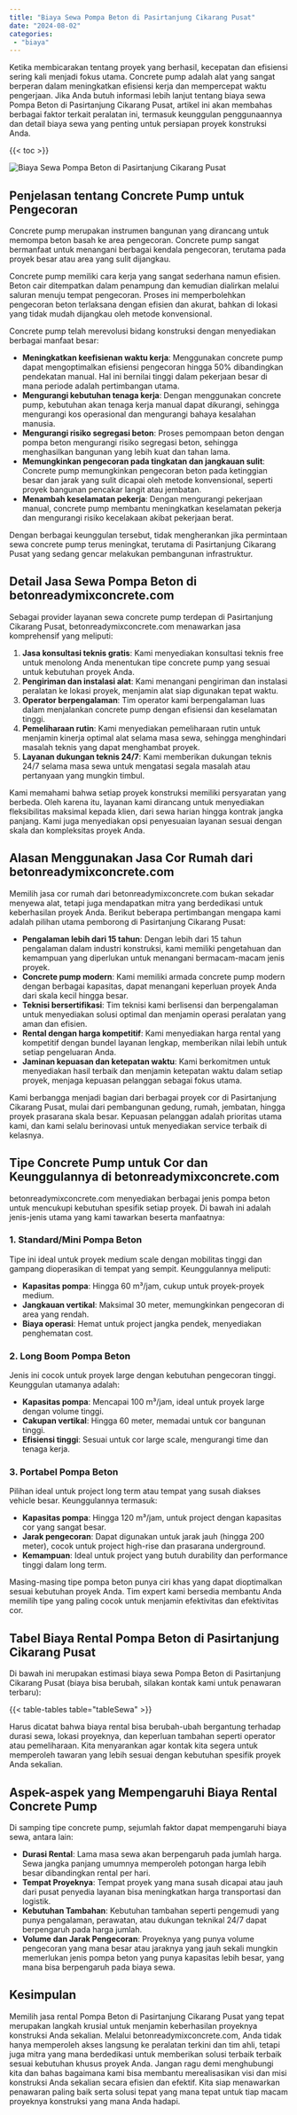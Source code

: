 ```yaml
---
title: "Biaya Sewa Pompa Beton di Pasirtanjung Cikarang Pusat"
date: "2024-08-02"
categories: 
 - "biaya"
---
```


Ketika membicarakan tentang proyek yang berhasil, kecepatan dan efisiensi sering kali menjadi fokus utama. Concrete pump adalah alat yang sangat berperan dalam meningkatkan efisiensi kerja dan mempercepat waktu pengerjaan. Jika Anda butuh informasi lebih lanjut tentang biaya sewa Pompa Beton di Pasirtanjung Cikarang Pusat, artikel ini akan membahas berbagai faktor terkait peralatan ini, termasuk keunggulan penggunaannya dan detail biaya sewa yang penting untuk persiapan proyek konstruksi Anda.

{{< toc >}}

![Biaya Sewa Pompa Beton di Pasirtanjung Cikarang Pusat](https://betoncor8.github.io/pump/concrete-pump%20(21).png)

## Penjelasan tentang Concrete Pump untuk Pengecoran

Concrete pump merupakan instrumen bangunan yang dirancang untuk memompa beton basah ke area pengecoran. Concrete pump sangat bermanfaat untuk menangani berbagai kendala pengecoran, terutama pada proyek besar atau area yang sulit dijangkau.

Concrete pump memiliki cara kerja yang sangat sederhana namun efisien. Beton cair ditempatkan dalam penampung dan kemudian dialirkan melalui saluran menuju tempat pengecoran. Proses ini memperbolehkan pengecoran beton terlaksana dengan efisien dan akurat, bahkan di lokasi yang tidak mudah dijangkau oleh metode konvensional.

Concrete pump telah merevolusi bidang konstruksi dengan menyediakan berbagai manfaat besar:

- **Meningkatkan keefisienan waktu kerja**: Menggunakan concrete pump dapat mengoptimalkan efisiensi pengecoran hingga 50% dibandingkan pendekatan manual. Hal ini bernilai tinggi dalam pekerjaan besar di mana periode adalah pertimbangan utama.
- **Mengurangi kebutuhan tenaga kerja**: Dengan menggunakan concrete pump, kebutuhan akan tenaga kerja manual dapat dikurangi, sehingga mengurangi kos operasional dan mengurangi bahaya kesalahan manusia.
- **Mengurangi risiko segregasi beton**: Proses pemompaan beton dengan pompa beton mengurangi risiko segregasi beton, sehingga menghasilkan bangunan yang lebih kuat dan tahan lama.
- **Memungkinkan pengecoran pada tingkatan dan jangkauan sulit**: Concrete pump memungkinkan pengecoran beton pada ketinggian besar dan jarak yang sulit dicapai oleh metode konvensional, seperti proyek bangunan pencakar langit atau jembatan.
- **Menambah keselamatan pekerja**: Dengan mengurangi pekerjaan manual, concrete pump membantu meningkatkan keselamatan pekerja dan mengurangi risiko kecelakaan akibat pekerjaan berat.

Dengan berbagai keunggulan tersebut, tidak mengherankan jika permintaan sewa concrete pump terus meningkat, terutama di Pasirtanjung Cikarang Pusat yang sedang gencar melakukan pembangunan infrastruktur.

## Detail Jasa Sewa Pompa Beton di betonreadymixconcrete.com

Sebagai provider layanan sewa concrete pump terdepan di Pasirtanjung Cikarang Pusat, betonreadymixconcrete.com menawarkan jasa komprehensif yang meliputi:

1. **Jasa konsultasi teknis gratis**: Kami menyediakan konsultasi teknis free untuk menolong Anda menentukan tipe concrete pump yang sesuai untuk kebutuhan proyek Anda.
2. **Pengiriman dan instalasi alat**: Kami menangani pengiriman dan instalasi peralatan ke lokasi proyek, menjamin alat siap digunakan tepat waktu.
3. **Operator berpengalaman**: Tim operator kami berpengalaman luas dalam menjalankan concrete pump dengan efisiensi dan keselamatan tinggi.
4. **Pemeliharaan rutin**: Kami menyediakan pemeliharaan rutin untuk menjamin kinerja optimal alat selama masa sewa, sehingga menghindari masalah teknis yang dapat menghambat proyek.
5. **Layanan dukungan teknis 24/7**: Kami memberikan dukungan teknis 24/7 selama masa sewa untuk mengatasi segala masalah atau pertanyaan yang mungkin timbul.

Kami memahami bahwa setiap proyek konstruksi memiliki persyaratan yang berbeda. Oleh karena itu, layanan kami dirancang untuk menyediakan fleksibilitas maksimal kepada klien, dari sewa harian hingga kontrak jangka panjang. Kami juga menyediakan opsi penyesuaian layanan sesuai dengan skala dan kompleksitas proyek Anda.

## Alasan Menggunakan Jasa Cor Rumah dari betonreadymixconcrete.com

Memilih jasa cor rumah dari betonreadymixconcrete.com bukan sekadar menyewa alat, tetapi juga mendapatkan mitra yang berdedikasi untuk keberhasilan proyek Anda. Berikut beberapa pertimbangan mengapa kami adalah pilihan utama pemborong di Pasirtanjung Cikarang Pusat:

- **Pengalaman lebih dari 15 tahun**: Dengan lebih dari 15 tahun pengalaman dalam industri konstruksi, kami memiliki pengetahuan dan kemampuan yang diperlukan untuk menangani bermacam-macam jenis proyek.
- **Concrete pump modern**: Kami memiliki armada concrete pump modern dengan berbagai kapasitas, dapat menangani keperluan proyek Anda dari skala kecil hingga besar.
- **Teknisi bersertifikasi**: Tim teknisi kami berlisensi dan berpengalaman untuk menyediakan solusi optimal dan menjamin operasi peralatan yang aman dan efisien.
- **Rental dengan harga kompetitif**: Kami menyediakan harga rental yang kompetitif dengan bundel layanan lengkap, memberikan nilai lebih untuk setiap pengeluaran Anda.
- **Jaminan kepuasan dan ketepatan waktu**: Kami berkomitmen untuk menyediakan hasil terbaik dan menjamin ketepatan waktu dalam setiap proyek, menjaga kepuasan pelanggan sebagai fokus utama.

Kami berbangga menjadi bagian dari berbagai proyek cor di Pasirtanjung Cikarang Pusat, mulai dari pembangunan gedung, rumah, jembatan, hingga proyek prasarana skala besar. Kepuasan pelanggan adalah prioritas utama kami, dan kami selalu berinovasi untuk menyediakan service terbaik di kelasnya.

## Tipe Concrete Pump untuk Cor dan Keunggulannya di betonreadymixconcrete.com

betonreadymixconcrete.com menyediakan berbagai jenis pompa beton untuk mencukupi kebutuhan spesifik setiap proyek. Di bawah ini adalah jenis-jenis utama yang kami tawarkan beserta manfaatnya:

### 1\. Standard/Mini Pompa Beton

Tipe ini ideal untuk proyek medium scale dengan mobilitas tinggi dan gampang dioperasikan di tempat yang sempit. Keunggulannya meliputi:

- **Kapasitas pompa**: Hingga 60 m³/jam, cukup untuk proyek-proyek medium.
- **Jangkauan vertikal**: Maksimal 30 meter, memungkinkan pengecoran di area yang rendah.
- **Biaya operasi**: Hemat untuk project jangka pendek, menyediakan penghematan cost.

### 2\. Long Boom Pompa Beton

Jenis ini cocok untuk proyek large dengan kebutuhan pengecoran tinggi. Keunggulan utamanya adalah:

- **Kapasitas pompa**: Mencapai 100 m³/jam, ideal untuk proyek large dengan volume tinggi.
- **Cakupan vertikal**: Hingga 60 meter, memadai untuk cor bangunan tinggi.
- **Efisiensi tinggi**: Sesuai untuk cor large scale, mengurangi time dan tenaga kerja.

### 3\. Portabel Pompa Beton

Pilihan ideal untuk project long term atau tempat yang susah diakses vehicle besar. Keunggulannya termasuk:

- **Kapasitas pompa**: Hingga 120 m³/jam, untuk project dengan kapasitas cor yang sangat besar.
- **Jarak pengecoran**: Dapat digunakan untuk jarak jauh (hingga 200 meter), cocok untuk project high-rise dan prasarana underground.
- **Kemampuan**: Ideal untuk project yang butuh durability dan performance tinggi dalam long term.

Masing-masing tipe pompa beton punya ciri khas yang dapat dioptimalkan sesuai kebutuhan proyek Anda. Tim expert kami bersedia membantu Anda memilih tipe yang paling cocok untuk menjamin efektivitas dan efektivitas cor.

## Tabel Biaya Rental Pompa Beton di Pasirtanjung Cikarang Pusat

Di bawah ini merupakan estimasi biaya sewa Pompa Beton di Pasirtanjung Cikarang Pusat (biaya bisa berubah, silakan kontak kami untuk penawaran terbaru):

{{< table-tables table="tableSewa" >}}

Harus dicatat bahwa biaya rental bisa berubah-ubah bergantung terhadap durasi sewa, lokasi proyeknya, dan keperluan tambahan seperti operator atau pemeliharaan. Kita menyarankan agar kontak kita segera untuk memperoleh tawaran yang lebih sesuai dengan kebutuhan spesifik proyek Anda sekalian.

## Aspek-aspek yang Mempengaruhi Biaya Rental Concrete Pump

Di samping tipe concrete pump, sejumlah faktor dapat mempengaruhi biaya sewa, antara lain:

- **Durasi Rental**: Lama masa sewa akan berpengaruh pada jumlah harga. Sewa jangka panjang umumnya memperoleh potongan harga lebih besar dibandingkan rental per hari.
- **Tempat Proyeknya**: Tempat proyek yang mana susah dicapai atau jauh dari pusat penyedia layanan bisa meningkatkan harga transportasi dan logistik.
- **Kebutuhan Tambahan**: Kebutuhan tambahan seperti pengemudi yang punya pengalaman, perawatan, atau dukungan teknikal 24/7 dapat berpengaruh pada harga jumlah.
- **Volume dan Jarak Pengecoran**: Proyeknya yang punya volume pengecoran yang mana besar atau jaraknya yang jauh sekali mungkin memerlukan jenis pompa beton yang punya kapasitas lebih besar, yang mana bisa berpengaruh pada biaya sewa.

## Kesimpulan

Memilih jasa rental Pompa Beton di Pasirtanjung Cikarang Pusat yang tepat merupakan langkah krusial untuk menjamin keberhasilan proyeknya konstruksi Anda sekalian. Melalui betonreadymixconcrete.com, Anda tidak hanya memperoleh akses langsung ke peralatan terkini dan tim ahli, tetapi juga mitra yang mana berdedikasi untuk memberikan solusi terbaik terbaik sesuai kebutuhan khusus proyek Anda. Jangan ragu demi menghubungi kita dan bahas bagaimana kami bisa membantu merealisasikan visi dan misi konstruksi Anda sekalian secara efisien dan efektif. Kita siap menawarkan penawaran paling baik serta solusi tepat yang mana tepat untuk tiap macam proyeknya konstruksi yang mana Anda hadapi.
